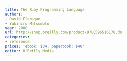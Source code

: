 ```yaml
---
title: The Ruby Programming Language
authors:
- David Flanagan
- Yukihiro Matsumoto
year: 2008
url: http://shop.oreilly.com/product/9780596516178.do
categories:
- reference
prices: 'ebook: $34, paperbook: $40'
editor: O'Reilly Media
---
```

